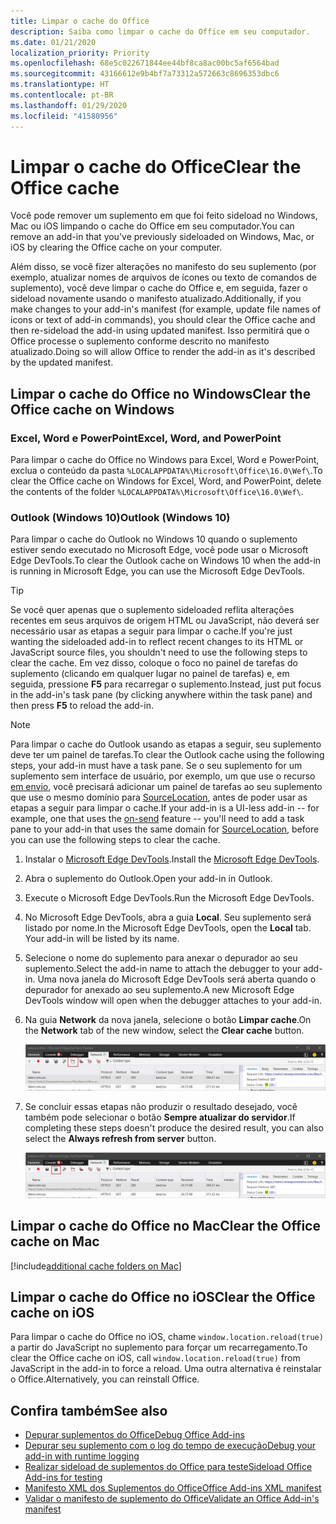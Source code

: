 ```yaml
---
title: Limpar o cache do Office
description: Saiba como limpar o cache do Office em seu computador.
ms.date: 01/21/2020
localization_priority: Priority
ms.openlocfilehash: 68e5c022671844ee44bf8ca8ac00bc5af6564bad
ms.sourcegitcommit: 43166612e9b4bf7a73312a572663c8696353dbc6
ms.translationtype: HT
ms.contentlocale: pt-BR
ms.lasthandoff: 01/29/2020
ms.locfileid: "41580956"
---
```

# <a name="clear-the-office-cache"></a><span data-ttu-id="9b62c-103">Limpar o cache do Office</span><span class="sxs-lookup"><span data-stu-id="9b62c-103">Clear the Office cache</span></span>

<span data-ttu-id="9b62c-104">Você pode remover um suplemento em que foi feito sideload no Windows, Mac ou iOS limpando o cache do Office em seu computador.</span><span class="sxs-lookup"><span data-stu-id="9b62c-104">You can remove an add-in that you've previously sideloaded on Windows, Mac, or iOS by clearing the Office cache on your computer.</span></span> 

<span data-ttu-id="9b62c-105">Além disso, se você fizer alterações no manifesto do seu suplemento (por exemplo, atualizar nomes de arquivos de ícones ou texto de comandos de suplemento), você deve limpar o cache do Office e, em seguida, fazer o sideload novamente usando o manifesto atualizado.</span><span class="sxs-lookup"><span data-stu-id="9b62c-105">Additionally, if you make changes to your add-in's manifest (for example, update file names of icons or text of add-in commands), you should clear the Office cache and then re-sideload the add-in using updated manifest.</span></span> <span data-ttu-id="9b62c-106">Isso permitirá que o Office processe o suplemento conforme descrito no manifesto atualizado.</span><span class="sxs-lookup"><span data-stu-id="9b62c-106">Doing so will allow Office to render the add-in as it's described by the updated manifest.</span></span>

## <a name="clear-the-office-cache-on-windows"></a><span data-ttu-id="9b62c-107">Limpar o cache do Office no Windows</span><span class="sxs-lookup"><span data-stu-id="9b62c-107">Clear the Office cache on Windows</span></span>

### <a name="excel-word-and-powerpoint"></a><span data-ttu-id="9b62c-108">Excel, Word e PowerPoint</span><span class="sxs-lookup"><span data-stu-id="9b62c-108">Excel, Word, and PowerPoint</span></span> 

<span data-ttu-id="9b62c-109">Para limpar o cache do Office no Windows para Excel, Word e PowerPoint, exclua o conteúdo da pasta `%LOCALAPPDATA%\Microsoft\Office\16.0\Wef\`.</span><span class="sxs-lookup"><span data-stu-id="9b62c-109">To clear the Office cache on Windows for Excel, Word, and PowerPoint, delete the contents of the folder `%LOCALAPPDATA%\Microsoft\Office\16.0\Wef\`.</span></span>

### <a name="outlook-windows-10"></a><span data-ttu-id="9b62c-110">Outlook (Windows 10)</span><span class="sxs-lookup"><span data-stu-id="9b62c-110">Outlook (Windows 10)</span></span>

<span data-ttu-id="9b62c-111">Para limpar o cache do Outlook no Windows 10 quando o suplemento estiver sendo executado no Microsoft Edge, você pode usar o Microsoft Edge DevTools.</span><span class="sxs-lookup"><span data-stu-id="9b62c-111">To clear the Outlook cache on Windows 10 when the add-in is running in Microsoft Edge, you can use the Microsoft Edge DevTools.</span></span>

> [!TIP]
> <span data-ttu-id="9b62c-112">Se você quer apenas que o suplemento sideloaded reflita alterações recentes em seus arquivos de origem HTML ou JavaScript, não deverá ser necessário usar as etapas a seguir para limpar o cache.</span><span class="sxs-lookup"><span data-stu-id="9b62c-112">If you're just wanting the sideloaded add-in to reflect recent changes to its HTML or JavaScript source files, you shouldn't need to use the following steps to clear the cache.</span></span> <span data-ttu-id="9b62c-113">Em vez disso, coloque o foco no painel de tarefas do suplemento (clicando em qualquer lugar no painel de tarefas) e, em seguida, pressione **F5** para recarregar o suplemento.</span><span class="sxs-lookup"><span data-stu-id="9b62c-113">Instead, just put focus in the add-in's task pane (by clicking anywhere within the task pane) and then press **F5** to reload the add-in.</span></span> 

> [!NOTE]
> <span data-ttu-id="9b62c-114">Para limpar o cache do Outlook usando as etapas a seguir, seu suplemento deve ter um painel de tarefas.</span><span class="sxs-lookup"><span data-stu-id="9b62c-114">To clear the Outlook cache using the following steps, your add-in must have a task pane.</span></span> <span data-ttu-id="9b62c-115">Se o seu suplemento for um suplemento sem interface de usuário, por exemplo, um que use o recurso [em envio](/outlook/add-ins/outlook-on-send-addins), você precisará adicionar um painel de tarefas ao seu suplemento que use o mesmo domínio para [SourceLocation](../reference/manifest/sourcelocation.md), antes de poder usar as etapas a seguir para limpar o cache.</span><span class="sxs-lookup"><span data-stu-id="9b62c-115">If your add-in is a UI-less add-in -- for example, one that uses the [on-send](/outlook/add-ins/outlook-on-send-addins) feature -- you'll need to add a task pane to your add-in that uses the same domain for [SourceLocation](../reference/manifest/sourcelocation.md), before you can use the following steps to clear the cache.</span></span>

1. <span data-ttu-id="9b62c-116">Instalar o [Microsoft Edge DevTools](https://www.microsoft.com/p/microsoft-edge-devtools-preview/9mzbfrmz0mnj).</span><span class="sxs-lookup"><span data-stu-id="9b62c-116">Install the [Microsoft Edge DevTools](https://www.microsoft.com/p/microsoft-edge-devtools-preview/9mzbfrmz0mnj).</span></span>

2. <span data-ttu-id="9b62c-117">Abra o suplemento do Outlook.</span><span class="sxs-lookup"><span data-stu-id="9b62c-117">Open your add-in in Outlook.</span></span>

3. <span data-ttu-id="9b62c-118">Execute o Microsoft Edge DevTools.</span><span class="sxs-lookup"><span data-stu-id="9b62c-118">Run the Microsoft Edge DevTools.</span></span>

4. <span data-ttu-id="9b62c-119">No Microsoft Edge DevTools, abra a guia **Local**. Seu suplemento será listado por nome.</span><span class="sxs-lookup"><span data-stu-id="9b62c-119">In the Microsoft Edge DevTools, open the **Local** tab. Your add-in will be listed by its name.</span></span>

5. <span data-ttu-id="9b62c-120">Selecione o nome do suplemento para anexar o depurador ao seu suplemento.</span><span class="sxs-lookup"><span data-stu-id="9b62c-120">Select the add-in name to attach the debugger to your add-in.</span></span> <span data-ttu-id="9b62c-121">Uma nova janela do Microsoft Edge DevTools será aberta quando o depurador for anexado ao seu suplemento.</span><span class="sxs-lookup"><span data-stu-id="9b62c-121">A new Microsoft Edge DevTools window will open when the debugger attaches to your add-in.</span></span>

6. <span data-ttu-id="9b62c-122">Na guia **Network** da nova janela, selecione o botão **Limpar cache**.</span><span class="sxs-lookup"><span data-stu-id="9b62c-122">On the **Network** tab of the new window, select the **Clear cache** button.</span></span>

    ![Captura de tela do Microsoft Edge DevTools com o botão Limpar cache realçado](../images/edge-devtools-clear-cache.png)

7. <span data-ttu-id="9b62c-124">Se concluir essas etapas não produzir o resultado desejado, você também pode selecionar o botão **Sempre atualizar do servidor**.</span><span class="sxs-lookup"><span data-stu-id="9b62c-124">If completing these steps doesn't produce the desired result, you can also select the **Always refresh from server** button.</span></span>

    ![Captura de tela do Microsoft Edge DevTools com o botão sempre atualizar do servidor realçado](../images/edge-devtools-refresh-from-server.png)

## <a name="clear-the-office-cache-on-mac"></a><span data-ttu-id="9b62c-126">Limpar o cache do Office no Mac</span><span class="sxs-lookup"><span data-stu-id="9b62c-126">Clear the Office cache on Mac</span></span>

[!include[additional cache folders on Mac](../includes/mac-cache-folders.md)]

##  <a name="clear-the-office-cache-on-ios"></a><span data-ttu-id="9b62c-127">Limpar o cache do Office no iOS</span><span class="sxs-lookup"><span data-stu-id="9b62c-127">Clear the Office cache on iOS</span></span>

<span data-ttu-id="9b62c-128">Para limpar o cache do Office no iOS, chame `window.location.reload(true)` a partir do JavaScript no suplemento para forçar um recarregamento.</span><span class="sxs-lookup"><span data-stu-id="9b62c-128">To clear the Office cache on iOS, call `window.location.reload(true)` from JavaScript in the add-in to force a reload.</span></span> <span data-ttu-id="9b62c-129">Uma outra alternativa é reinstalar o Office.</span><span class="sxs-lookup"><span data-stu-id="9b62c-129">Alternatively, you can reinstall Office.</span></span>

## <a name="see-also"></a><span data-ttu-id="9b62c-130">Confira também</span><span class="sxs-lookup"><span data-stu-id="9b62c-130">See also</span></span>

- [<span data-ttu-id="9b62c-131">Depurar suplementos do Office</span><span class="sxs-lookup"><span data-stu-id="9b62c-131">Debug Office Add-ins</span></span>](debug-add-ins-using-f12-developer-tools-on-windows-10.md)
- [<span data-ttu-id="9b62c-132">Depurar seu suplemento com o log do tempo de execução</span><span class="sxs-lookup"><span data-stu-id="9b62c-132">Debug your add-in with runtime logging</span></span>](runtime-logging.md)
- [<span data-ttu-id="9b62c-133">Realizar sideload de suplementos do Office para teste</span><span class="sxs-lookup"><span data-stu-id="9b62c-133">Sideload Office Add-ins for testing</span></span>](sideload-office-add-ins-for-testing.md)
- [<span data-ttu-id="9b62c-134">Manifesto XML dos Suplementos do Office</span><span class="sxs-lookup"><span data-stu-id="9b62c-134">Office Add-ins XML manifest</span></span>](../develop/add-in-manifests.md)
- [<span data-ttu-id="9b62c-135">Validar o manifesto de suplemento do Office</span><span class="sxs-lookup"><span data-stu-id="9b62c-135">Validate an Office Add-in's manifest</span></span>](troubleshoot-manifest.md)

